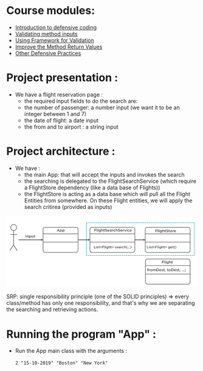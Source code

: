 # Course modules:

- [Introduction to defensive coding](https://github.com/HeithemLejmi/DefensiveCoding/blob/main/courses/introduction_why-defensive-coding-matters-slides.pdf)
- [Validating method inputs](https://github.com/HeithemLejmi/DefensiveCoding/tree/main/m3_method_input)
- [Using Framework for Validation](https://github.com/HeithemLejmi/DefensiveCoding/tree/main/m4_using_frameworks)
- [Improve the Method Return Values](https://github.com/HeithemLejmi/DefensiveCoding/tree/main/m5_method_return_values)
- [Other Defensive Practices](https://github.com/HeithemLejmi/DefensiveCoding/tree/main/m6_other_def_practices)


# Project presentation :

- We have a flight reservation page :
  - the required input fields to do the search are:
  - the number of passenger: a number input (we want it to be an integer between 1 and 7)
  - the date of flight: a date input
  - the from and to airport : a string input


# Project architecture :

- We have :
  - the main App: that will accept the inputs and invokes the search
  - the searching is delegated to the FlightSearchService (which require a FlightStore dependency (like a data base of Flights))
  - the FlightStore is acting as a data base which will pull all the Flight Entities from somewhere. On these Flight entities, we will apply the search critirea (provided as inputs)
  
![img](img/app_architecture.png)

SRP: single responsibility principle (one of the SOLID principles) => every class/method has only one responsibility, and that's why we are separating the searching and retrieving actions.

# Running the program "App" :

- Run the App main class with the arguments : 

  `2 "15-10-2019" "Boston" "New York"`
